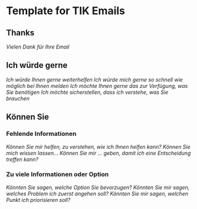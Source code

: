 # Template for TIK Emails

## Thanks

*Vielen Dank für Ihre Email*

## Ich würde gerne

*Ich würde Ihnen gerne weiterhelfen*
*Ich würde mich gerne so schnell wie möglich bei Ihnen melden*
*Ich möchte Ihnen gerne das zur Verfügung, was Sie benötigen*
*Ich möchte sicherstellen, dass ich verstehe, was Sie brauchen*

## Können Sie

### Fehlende Informationen

*Können Sie mir helfen, zu verstehen, wie ich Ihnen helfen kann?*
*Können Sie mich wissen lassen...*
*Können Sie mir ... geben, damit ich eine Entscheidung treffen kann?*

### Zu viele Informationen oder Option

*Könnten Sie sagen, welche Option Sie bevorzugen?*
*Könnten Sie mir sagen, welches Problem ich zuerst angehen soll?*
*Könnten Sie mir sagen, welchen Punkt ich priorisieren soll?*